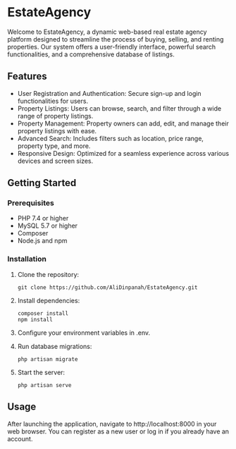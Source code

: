 # EstateAgency

Welcome to EstateAgency, a dynamic web-based real estate agency platform designed to streamline the process of buying, selling, and renting properties. Our system offers a user-friendly interface, powerful search functionalities, and a comprehensive database of listings.
## Features

+ User Registration and Authentication: Secure sign-up and login functionalities for users.
+ Property Listings: Users can browse, search, and filter through a wide range of property listings.
+ Property Management: Property owners can add, edit, and manage their property listings with ease.
+ Advanced Search: Includes filters such as location, price range, property type, and more.
+ Responsive Design: Optimized for a seamless experience across various devices and screen sizes.

## Getting Started
### Prerequisites

+ PHP 7.4 or higher
+ MySQL 5.7 or higher
+ Composer
+ Node.js and npm

### Installation

1. Clone the repository:

       git clone https://github.com/AliDinpanah/EstateAgency.git

2. Install dependencies:

       composer install
       npm install

3. Configure your environment variables in .env.
4. Run database migrations:

       php artisan migrate

5. Start the server:

       php artisan serve

## Usage

After launching the application, navigate to http://localhost:8000 in your web browser. You can register as a new user or log in if you already have an account.
